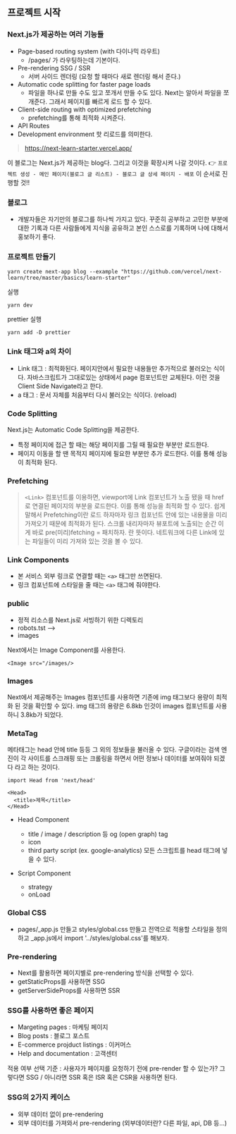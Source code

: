 ## 프로젝트 시작

### Next.js가 제공하는 여러 기능들

- Page-based routing system (with 다이나믹 라우트)
  - /pages/ 가 라우팅하는데 기본이다.
- Pre-rendering SSG / SSR
  - 서버 사이드 렌더링 (요청 할 때마다 새로 렌더링 해서 준다.)
- Automatic code splitting for faster page loads
  - 파일을 하나로 만들 수도 있고 쪼개서 만들 수도 있다. Next는 알아서 파일을 쪼개준다. 그래서 페이지를 빠르게 로드 할 수 있다.
- Client-side routing with optimized prefetching
  - prefetching를 통해 최적화 시켜준다.
- API Routes
- Development environment 핫 리로드를 의미한다.

> https://next-learn-starter.vercel.app/

이 블로그는 Next.js가 제공하는 blog다. 그리고 이것을 확장시켜 나갈 것이다. 👉
`프로젝트 생성 - 메인 페이지(블로그 글 리스트) - 블로그 글 상세 페이지 - 배포` 이 순서로 진행할 것!!

### 블로그

- 개발자들은 자기만의 블로그를 하나씩 가지고 있다.
  꾸준히 공부하고 고민한 부분에 대한 기록과 다른 사람들에게 지식을 공유하고 본인 스스로를 기록하며 나에 대해서 홍보하기 좋다.

### 프로젝트 만들기

```
yarn create next-app blog --example "https://github.com/vercel/next-learn/tree/master/basics/learn-starter"
```

실행

```
yarn dev
```

prettier 실행

```
yarn add -D prettier
```

### Link 태그와 a의 차이

- Link 태그 : 최적화된다. 페이지안에서 필요한 내용들만 추가적으로 불러오는 식이다. 자바스크립트가 그대로있는 상태에서 page 컴포넌트만 교체된다. 이런 것을 Client Side Navigate라고 한다.
- a 태그 : 문서 자체를 처음부터 다시 불러오는 식이다. (reload)

### Code Splitting

Next.js는 Automatic Code Splitting을 제공한다.

- 특정 페이지에 접근 할 때는 해당 페이지를 그릴 때 필요한 부분만 로드한다.
- 페이지 이동을 할 땐 목적지 페이지에 필요한 부분만 추가 로드한다.
  이를 통해 성능이 최적화 된다.

### Prefetching

> `<Link>` 컴포넌트를 이용하면, viewport에 Link 컴포넌트가 노출 됐을 때 href 로 연결된 페이지의 부분을 로드한다. 이를 통해 성능을 최적화 할 수 있다. 쉽게 말해서 Prefetching이란 로드 하자마자 링크 컴포넌트 안에 있는 내용물을 미리 가져오기 때문에 최적화가 된다. 스크롤 내리자마자 뷰포트에 노출되는 순간 이게 바로 pre(미리)fetching = 패치하자. 란 뜻이다. 네트워크에 다른 Link에 있는 파일들이 미리 가져와 있는 것을 볼 수 있다.

### Link Components

- 본 서비스 외부 링크로 연결할 때는 `<a>` 태그만 쓰면된다.
- 링크 컴포넌트에 스타일을 줄 때는 `<a>` 태그에 줘야한다.

### public

- 정적 리소스를 Next.js로 서빙하기 위한 디렉토리
- robots.tst -->
- images

Next에서는 Image Component를 사용한다.

```
<Image src="/images/>
```

### Images

Next에서 제공해주는 Images 컴포넌트를 사용하면 기존에 img 태그보다 용량이 최적화 된 것을 확인할 수 있다. img 태그의 용량은 6.8kb 인것이 images 컴포넌트를 사용하니 3.8kb가 되었다.

### MetaTag

메타태그는 head 안에 title 등등 그 외의 정보들을 불러올 수 있다. 구글이라는 검색 엔진이 각 사이트를 스크래핑 또는 크롤링을 하면서 어떤 정보나 데이터를 보여줘야 되겠다 라고 하는 것이다.

```
import Head from 'next/head'

<Head>
  <title>제목</title>
</Head>
```

- Head Component

  - title / image / description 등 og (open graph) tag
  - icon
  - third party script (ex. google-analytics) 모든 스크립트를 head 태그에 넣을 수 있다.

- Script Component
  - strategy
  - onLoad

### Global CSS

- pages/\_app.js 만들고 styles/global.css 만들고 전역으로 적용할 스타일을 정의하고 \_app.js에서 import '../styles/global.css'를 해보자.

### Pre-rendering

- Next를 활용하면 페이지별로 pre-rendering 방식을 선택할 수 있다.
- getStaticProps를 사용하면 SSG
- getServerSideProps를 사용하면 SSR

### SSG를 사용하면 좋은 페이지

- Margeting pages : 마케팅 페이지
- Blog posts : 블로그 포스트
- E-commerce projduct listings : 이커머스
- Help and documentation : 고객센터

적용 여부 선택 기준 : 사용자가 페이지를 요청하기 전에 pre-render 할 수 있는가?
그렇다면 SSG / 아니라면 SSR 혹은 ISR 혹은 CSR을 사용하면 된다.

### SSG의 2가지 케이스

- 외부 데이터 없이 pre-rendering
- 외부 데이터를 가져와서 pre-rendering
  (외부데이터란? 다른 파일, api, DB 등...)
